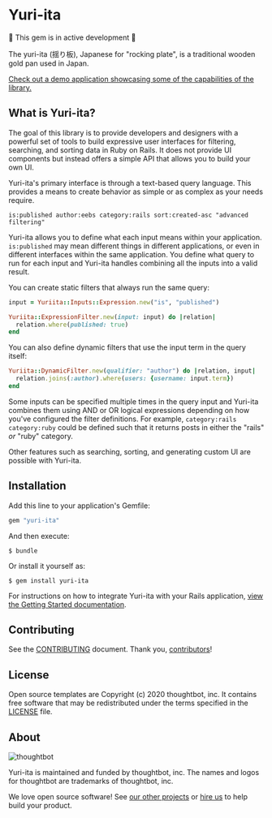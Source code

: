 # Yuri-ita

🚧 This gem is in active development 🚧

The yuri-ita (揺り板), Japanese for "rocking plate", is a traditional wooden gold
pan used in Japan.

[Check out a demo application showcasing some of the capabilities of the
library.][demo]

[demo]: https://yuriita-prerelease.herokuapp.com/movies

## What is Yuri-ita?

The goal of this library is to provide developers and designers with a powerful
set of tools to build expressive user interfaces for filtering, searching, and
sorting data in Ruby on Rails. It does not provide UI components but instead
offers a simple API that allows you to build your own UI.

Yuri-ita's primary interface is through a text-based query language. This
provides a means to create behavior as simple or as complex as your needs
require.


```
is:published author:eebs category:rails sort:created-asc "advanced filtering"
```

Yuri-ita allows you to define what each input means within your application.
`is:published` may mean different things in different applications, or even in
different interfaces within the same application. You define what query to run
for each input and Yuri-ita handles combining all the inputs into a valid result.

You can create static filters that always run the same query:

```ruby
input = Yuriita::Inputs::Expression.new("is", "published")

Yuriita::ExpressionFilter.new(input: input) do |relation|
  relation.where(published: true)
end
```

You can also define dynamic filters that use the input term in the query itself:


```ruby
Yuriita::DynamicFilter.new(qualifier: "author") do |relation, input|
  relation.joins(:author).where(users: {username: input.term})
end
```

Some inputs can be specified multiple times in the query input and Yuri-ita
combines them using AND or OR logical expressions depending on how you've
configured the filter definitions. For example, `category:rails category:ruby`
could be defined such that it returns posts in either the "rails" *or* "ruby"
category.

Other features such as searching, sorting, and generating custom UI are possible
with Yuri-ita.

## Installation

Add this line to your application's Gemfile:

```ruby
gem "yuri-ita"
```

And then execute:

    $ bundle

Or install it yourself as:

    $ gem install yuri-ita

For instructions on how to integrate Yuri-ita with your Rails application,
[view the Getting Started documentation](docs/getting_started).

## Contributing

See the [CONTRIBUTING] document. Thank you, [contributors]!

  [CONTRIBUTING]: CONTRIBUTING.md
  [contributors]: https://github.com/thoughtbot/yuri-ita/graphs/contributors

## License

Open source templates are Copyright (c) 2020 thoughtbot, inc.
It contains free software that may be redistributed
under the terms specified in the [LICENSE] file.

[LICENSE]: /LICENSE

## About

![thoughtbot](http://presskit.thoughtbot.com/images/thoughtbot-logo-for-readmes.svg)

Yuri-ita is maintained and funded by thoughtbot, inc.
The names and logos for thoughtbot are trademarks of thoughtbot, inc.

We love open source software!
See [our other projects][community]
or [hire us][hire] to help build your product.

  [community]: https://thoughtbot.com/community?utm_source=github
  [hire]: https://thoughtbot.com/hire-us?utm_source=github
